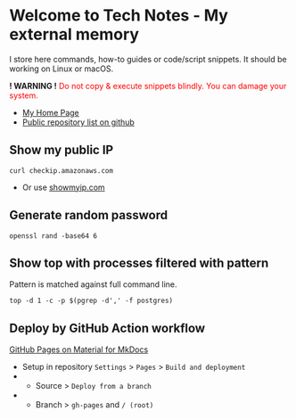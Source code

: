 # Welcome to Tech Notes - My external memory

I store here commands, how-to guides or code/script snippets. It should be working on Linux or macOS.
  
**! WARNING !** <font color="red">Do not copy & execute snippets blindly. You can damage your system.</font>

* [My Home Page](https://www.rysanci.cz)
* [Public repository list on github](https://github.com/jorycz?tab=repositories)

## Show my public IP

    curl checkip.amazonaws.com

* Or use [showmyip.com](https://www.showmyip.com)

## Generate random password

    openssl rand -base64 6

## Show top with processes filtered with pattern

Pattern is matched against full command line.

    top -d 1 -c -p $(pgrep -d',' -f postgres)

## Deploy by GitHub Action workflow

[GitHub Pages on Material for MkDocs](https://squidfunk.github.io/mkdocs-material/publishing-your-site/)

* Setup in repository `Settings` > `Pages` > `Build and deployment`
* * Source > `Deploy from a branch`
* * Branch > `gh-pages` and `/ (root)`
